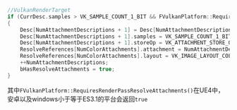 ```cpp
//VulkanRenderTarget
if (CurrDesc.samples > VK_SAMPLE_COUNT_1_BIT && FVulkanPlatform::RequiresRenderPassResolveAttachments())
{
    Desc[NumAttachmentDescriptions + 1] = Desc[NumAttachmentDescriptions];
    Desc[NumAttachmentDescriptions + 1].samples = VK_SAMPLE_COUNT_1_BIT;
    Desc[NumAttachmentDescriptions + 1].storeOp = VK_ATTACHMENT_STORE_OP_STORE;
    ResolveReferences[NumColorAttachments].attachment = NumAttachmentDescriptions + 1;
    ResolveReferences[NumColorAttachments].layout = VK_IMAGE_LAYOUT_COLOR_ATTACHMENT_OPTIMAL;
    ++NumAttachmentDescriptions;
    bHasResolveAttachments = true;
}
```  
其中`FVulkanPlatform::RequiresRenderPassResolveAttachments()`在UE4中，安卓以及windows小于等于ES3.1的平台会返回`true`